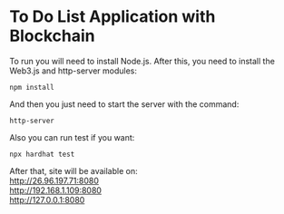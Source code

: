 # To Do List Application with Blockchain

To run you will need to install Node.js. After this, you need to install the Web3.js and http-server modules:

```shell
npm install
```

And then you just need to start the server with the command:

```shell
http-server
```

Also you can run test if you want:

```shell
npx hardhat test
```

After that, site will be available on: </br>
http://26.96.197.71:8080</br>
http://192.168.1.109:8080</br>
http://127.0.0.1:8080</br>
